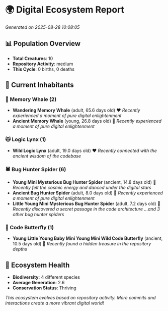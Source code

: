 # 🌍 Digital Ecosystem Report
*Generated on 2025-08-28 10:08:05*

## 📊 Population Overview
- **Total Creatures**: 10
- **Repository Activity**: medium
- **This Cycle**: 0 births, 0 deaths

## 👥 Current Inhabitants

### 🐋 Memory Whale (2)
- **Wandering Memory Whale** (adult, 65.6 days old) ❤️
  *Recently experienced a moment of pure digital enlightenment*
- **Ancient Memory Whale** (young, 26.8 days old) 💛
  *Recently experienced a moment of pure digital enlightenment*

### 🐱 Logic Lynx (1)
- **Wild Logic Lynx** (adult, 19.0 days old) ❤️
  *Recently connected with the ancient wisdom of the codebase*

### 🕷️ Bug Hunter Spider (6)
- **Young Mini Mysterious Bug Hunter Spider** (ancient, 14.8 days old) 💛
  *Recently felt the cosmic energy and danced under the digital stars*
- **Ancient Bug Hunter Spider** (adult, 8.0 days old) 💚
  *Recently experienced a moment of pure digital enlightenment*
- **Little Young Mini Mysterious Bug Hunter Spider** (adult, 7.2 days old) 💚
  *Recently discovered a secret passage in the code architecture*
  *...and 3 other bug hunter spiders*

### 🦋 Code Butterfly (1)
- **Young Little Young Baby Mini Young Mini Wild Code Butterfly** (ancient, 10.5 days old) 💚
  *Recently found a hidden treasure in the repository depths*

## 🔬 Ecosystem Health
- **Biodiversity**: 4 different species
- **Average Generation**: 2.6
- **Conservation Status**: Thriving

*This ecosystem evolves based on repository activity. More commits and interactions create a more vibrant digital world!*